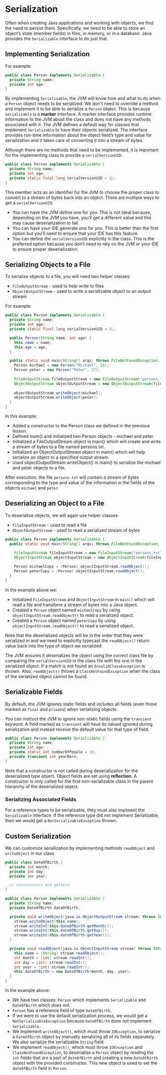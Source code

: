# Serialization

Often when creating Java applications and working with objects, we find the need to persist them. Specifically, we need to be able to store an object’s state (member fields) in files, in memory, or in a database. Java provides the `Serializable` interface to do just that.

## Implementing Serialization

For example:
```java
public class Person implements Serializable {
  private String name;
  private int age;
} 
```
By implementing `Serializable`, the JVM will know how and what to do when a `Person` object needs to be serialized. We don't need to override a method and implement it to be able to serialize a `Person` object. This is because `Serializable` is a **marker** interface. A marker interface provides runtime information to the JVM about the class and does not have any methods associated with it. The JVM defines a default way for classes that implement `Serializable` to have their objects serialized. The interface provides run-time information about the object field’s type and value for serialization and it takes care of converting it into a stream of bytes. 

Although there are no methods that need to be implemented, it is important for the implementing class to provide a `serialVersionUID`:
```java
public class Person implements Serializable {
  private String name;
  private int age;
  private static final long serialVersionUID = 1L; 
} 
```
This member acts as an identifier for the JVM to choose the proper class to convert to a stream of bytes back into an object. There are multiple ways to get a `serialVersionUID`:
- You can have the JVM define one for you. This is not ideal because, depending on the JVM you have, you’ll get a different value and this may cause deserialization to fail.
- You can have your IDE generate one for you. This is better than the first option but you’ll need to ensure that your IDE has this feature.
- You can define the `serialVersionUID` explicitly in the class. This is the preferred option because you don’t need to rely on the JVM or your IDE to ensure proper deserialization.

## Serializing Objects to a File
To serialize objects to a file, you will need two helper classes:
- `FileOutputStream` - used to help write to files
- `ObjectOutputStream` - used to write a serializable object to an output stream

For example:
```java
public class Person implements Serializable {
  private String name;
  private int age;
  private static final long serialVersionUID = 1L; 

  public Person(String name, int age) {
    this.name = name;
    this.age = age;
  }  

  public static void main(String[] args) throws FileNotFoundException, IOException{
    Person michael = new Person("Michael", 26);
    Person peter = new Person("Peter", 37);
        
    FileOutputStream fileOutputStream = new FileOutputStream("persons.txt");
    ObjectOutputStream objectOutputStream = new ObjectOutputStream(fileOutputStream);
        
    objectOutputStream.writeObject(michael);
    objectOutputStream.writeObject(peter); 
  }
}
```
In this example:
- Added a constructor to the Person class we defined in the previous lesson.
- Defined main() and initialized two Person objects - michael and peter.
- Initialized a FileOutputStream object in main() which will create and write a stream of bytes to a file named persons.txt.
- Initialized an ObjectOutputStream object in main() which will help serialize an object to a specified output stream.
- Used objectOutputStream.writeObject() in main() to serialize the michael and peter objects to a file.

After execution, the file `persons.txt` will contain a stream of bytes corresponding to the type and value of the information in the fields of the objects `michael` and `peter`. 

## Deserializing an Object to a File
To deserialize objects, we will again use helper classes:
- `FileInputStream` - used to read a file
- `ObjectOutputStream` - used to read a serialized stream of bytes
```java
public class Person implements Serializable {
  public static void main(String[] args) throws FileNotFoundException, IOException, ClassNotFoundException {

    FileInputStream fileInputStream = new FileInputStream("persons.txt");
    ObjectInputStream objectInputStream = new ObjectInputStream(fileInputStream);
        
    Person michaelCopy = (Person) objectInputStream.readObject();
    Person peterCopy = (Person) objectInputStream.readObject();
  }
}
```

In the example above we:
- Initialized `FileInputStream` and `ObjectInputStream` in `main()` which will read a file and transform a stream of bytes into a Java object.
- Created a `Person` object named `michaelCopy` by using `objectInputStream.readObject()` to read a serialized object.
- Created a `Person` object named `peterCopy` by using `objectInputStream.readObject()` to read a serialized object.

Note that the deserialized objects will be in the order that they were serialized in and we need to explicitly typecast the `readObject()` return value back into the type of object we serialized. 

The JVM ensures it deserializes the object using the correct class file by comparing the `serialVersionUID` in the class file with the one in the serialized object. If a match is not found an `InvalidClassException` is thrown. Also, `readObject()` throws a `ClassNotFoundException` when the class of the serialized object cannot be found.

## Serializable Fields
By default, the JVM ignores static fields and includes all fields (even those marked as `final` and `private`) when serializing objects.

You can instruct the JVM to ignore non-static fields using the `transient` keyword. A field marked as `transient` will have its valued ignored during serialization and instead receive the default value for that type of field.
```java
public class Person implements Serializable {
  private String name;
  private int age;
  private static int numberOfPeople = 10;
  private transient int yearBorn;  
} 
```
Note that a constructor is not called during deserialization for the deserialized type object. Object fields are set using **reflection**. A constructor is only called for the first non-serializable class in the parent hierarchy of the deserialized object.

### Serializing Associated Fields
For a reference types to be serializable, they must also implment the `Serializable` interface. If the reference type did not implement Serializable, then we would get a `NotSerializableException` thrown.

## Custom Serialization
We can customize serialization by implementing methods `readObject` and `writeObject` in our class.
```java
public class DateOfBirth {
  private int month;
  private int day;
  private int year;

  // constructors and getters
}

public class Person implements Serializable {
  private String name;
  private DateOfBirth dateOfBirth;

  private void writeObject(java.io.ObjectOutputStream stream) throws IOException{
    stream.writeObject(this.name);
    stream.writeInt(this.dateOfBirth.getMonth());
    stream.writeInt(this.dateOfBirth.getDay());
    stream.writeInt(this.dateOfBirth.getYear());
  }

  private void readObject(java.io.ObjectInputStream stream) throws IOException, ClassNotFoundException{
    this.name = (String) stream.readObject();
    int month = (int) stream.readInt();
    int day = (int) stream.readInt();
    int year = (int) stream.readInt();
    this.dateOfBirth = new DateOfBirth(month, day, year);
  } 
}
```

In the example above:
- We have two classes: `Person` which implements `Serializable` and `DateOfBirth` which does not.
- `Person` has a reference field of type `DateOfBirth`.
- If we were to use the default serialization process, we would get a `NotSerializableException` because `DateOfBirth` does not implement `Serializable`.
- We implement `writeObject()`, which must throw `IOException`, to serialize a `DateOfBirth` object by manually serializing all of its fields separately. We also serialize the serializable `String` field.
- We implement `readObject()`, which must throw `IOException` and `ClassNotFoundException`, to deserialize a `Person` object by reading the `int` fields that are a part of `DateOfBirth` and creating a new `DateOfBirth` object with the provided constructor. This new object is used to set the `dateOfBirth` field in `Person`.

